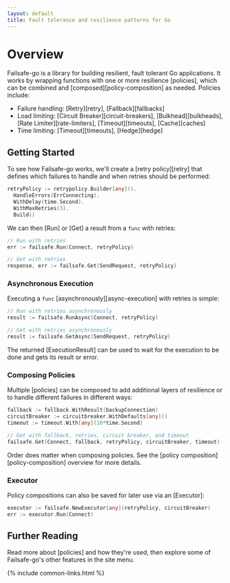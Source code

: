 ```yaml
---
layout: default
title: Fault tolerance and resilience patterns for Go
---
```


# Overview

Failsafe-go is a library for building resilient, fault tolerant Go applications. It works by wrapping functions with one or more resilience [policies], which can be combined and [composed][policy-composition] as needed. Policies include:

- Failure handling: [Retry][retry], [Fallback][fallbacks]
- Load limiting: [Circuit Breaker][circuit-breakers], [Bulkhead][bulkheads], [Rate Limiter][rate-limiters], [Timeout][timeouts], [Cache][caches]
- Time limiting: [Timeout][timeouts], [Hedge][hedge]

## Getting Started

To see how Failsafe-go works, we'll create a [retry policy][retry] that defines which failures to handle and when retries should be performed:

```go
retryPolicy := retrypolicy.Builder[any]().
  HandleErrors(ErrConnecting).
  WithDelay(time.Second).
  WithMaxRetries(3).
  Build()
```

We can then [Run] or [Get] a result from a `func` with retries:

```go
// Run with retries
err := failsafe.Run(Connect, retryPolicy)

// Get with retries
response, err := failsafe.Get(SendRequest, retryPolicy)
```

### Asynchronous Execution

Executing a `func` [asynchronously][async-execution] with retries is simple:

```go
// Run with retries asynchronously
result := failsafe.RunAsync(Connect, retryPolicy)

// Get with retries asynchronously
result := failsafe.GetAsync(SendRequest, retryPolicy)
```

The returned [ExecutionResult] can be used to wait for the execution to be done and gets its result or error.

### Composing Policies

Multiple [policies] can be composed to add additional layers of resilience or to handle different failures in different ways:

```go
fallback := fallback.WithResult(backupConnection)
circuitBreaker := circuitbreaker.WithDefaults[any]()
timeout := timeout.With[any](10*time.Second)

// Get with fallback, retries, circuit breaker, and timeout
failsafe.Get(Connect, fallback, retryPolicy, circuitBreaker, timeout)
```

Order does matter when composing policies. See the [policy composition][policy-composition] overview for more details.

### Executor

Policy compositions can also be saved for later use via an [Executor]:

```go
executor := failsafe.NewExecutor[any](retryPolicy, circuitBreaker)
err := executor.Run(Connect)
```

## Further Reading

Read more about [policies] and how they're used, then explore some of Failsafe-go's other features in the site menu.

{% include common-links.html %}